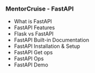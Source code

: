 ### MentorCruise - FastAPI

- What is FastAPI
- FastAPI Features
- Flask vs FastAPI
- FastAPI Built-in Documentation
- FastAPI Installation & Setup
- FastAPI Get ops
- FastAPI Ops
- FastAPI Demo
